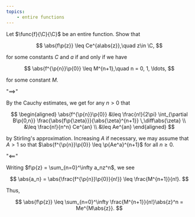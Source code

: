 ```yaml
---
topics:
    - entire functions
---
```


<problem>

Let $\func{f}{\C}{\C}$ be an entire function. Show that

$$
\abs{f\p{z}} \leq Ce^{a\abs{z}},\quad z\in \C,
$$

for some constants $C$ and $a$ if and only if we have

$$
\abs{f^{\p{n}}\p{0}} \leq M^{n+1},\quad n = 0, 1, \ldots,
$$

for some constant $M$.

</problem>

<solution>

"$\implies$"

By the Cauchy estimates, we get for any $n > 0$ that

$$
\begin{aligned}
    \abs{f^{\p{n}}\p{0}}
        &\leq \frac{n!}{2\pi} \int_{\partial B\p{0,n}} \frac{\abs{f\p{\zeta}}}{\abs{\zeta}^{n+1}} \,\diff\abs{\zeta} \\
        &\leq \frac{n!}{n^n} Ce^{an} \\
        &\leq Ae^{an}
\end{aligned}
$$

by Stirling's approximation. Increasing $A$ if necessary, we may assume that $A > 1$ so that $\abs{f^{\p{n}}\p{0}} \leq \p{Ae^a}^{n+1}$ for all $n \geq 0$.

"$\impliedby$"

Writing $f\p{z} = \sum_{n=0}^\infty a_nz^n$, we see

$$
\abs{a_n} = \abs{\frac{f^{\p{n}}\p{0}}{n!}} \leq \frac{M^{n+1}}{n!}.
$$

Thus,

$$
\abs{f\p{z}}
    \leq \sum_{n=0}^\infty \frac{M^{n+1}}{n!}\abs{z}^n
    = Me^{M\abs{z}}.
$$

</solution>
